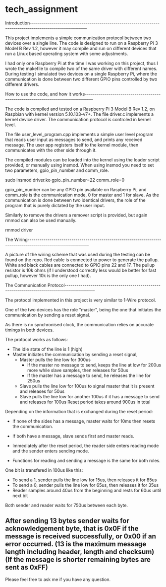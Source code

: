 # tech_assignment


Introduction----------------------------------------------------------------------------------------------------------

This project implements a simple communication protocol between two devices over a single line.
The code is designed to run on a Raspberry Pi 3 Model B Rev 1.2, however it may compile and run on different devices that
run a Linux based operating system with some adjustments.

I had only one Raspberry Pi at the time I was working on this project, thus I wrote the makefile to compile two of the same
driver with different names. During testing I simulated two devices on a single Raspberry Pi, where the communication is
done between two different GPIO pins controlled by two different drivers.

How to use the code, and how it works----------------------------------------------------------------------------------

The code is compiled and tested on a Raspberry Pi 3 Model B Rev 1.2, on Raspbian with kernel version 5.10.103-v7+.
The file driver.c implements a kernel device driver. The communication protocol is controled in kernel level.

The file user_level_program.cpp implements a simple user level program that reads user input as messages to send, and prints
any received message. The user app registers itself to the kernel module, then communicates with the other side through it.

The compiled modules can be loaded into the kernel using the loader script provided, or manually using insmod.
When using insmod you need to set two parameters, gpio_pin_number and comm_role.

sudo insmod driver.ko gpio_pin_number=22 comm_role=0

gpio_pin_number can be any GPIO pin available on Raspberry Pi, and comm_role is the communication mode, 0 for master and 1 for slave.
As the communication is done between two identical drivers, the role of the program that is purely dictated by the user input.

Similarly to remove the drivers a remover script is provided, but again rmmod can also be used manually.

rmmod driver

The Wiring-------------------------------------------------------------------------------------------------------------

A picture of the wiring scheme that was used during the testing can be found on the repo.
Red cable is connected to power to generate the pullup.
White and black cables are connected to GPIO pins 22 and 17.
The pullup resistor is 10k ohms (if I understood correctly less would be better for fast pullup, however 10k is the only one I had).

The Communication Protocol---------------------------------------------------------------------------------------------

The protocol implemented in this project is very similar to 1-Wire protocol.

One of the two devices has the role "master", being the one that initiates the communication by sending a reset signal.

As there is no synchronised clock, the communication relies on accurate timings in both devices.

The protocol works as follows:
- The idle state of the line is 1 (high)
- Master initiates the communication by sending a reset signal,
    - Master pulls the line low for 300us
        - If the master no message to send, keeps the line at low for 200us more while slave samples, then releases for 50us
        - If the master has a message to send, he releases the line for 250us 
    - Slave pulls the line low for 100us to signal master that it is present and releases for 50us
    - Slave pulls the line low for another 100us if it has a message to send and releases for 100us
Reset period takes around 900us in total

Depending on the information that is exchanged during the reset period:
- If none of the sides has a message, master waits for 10ms then resets the communication.
- If both have a message, slave sends first and master reads.

- Immediately after the reset period, the reader side enters reading mode and the sender enters sending mode.
- Functions for reading and sending a message is the same for both roles.

One bit is transfered in 100us like this:
- To send a 1, sender pulls the line low for 15us, then releases it for 85us
- To send a 0, sender pulls the line low for 65us, then releases it for 35us
- Reader samples around 40us from the beginning and rests for 60us until next bit

Both sender and reader waits for 750us between each byte.

After sending 13 bytes sender waits for acknowledgement byte, that is 0x0F if the message is received successfully, or 0x00 if an error occurred.
(13 is the maximum message length including header, length and checksum) (If the message is shorter remaining bytes are sent as 0xFF)
-------------------------------------------------------------------------------------------------------------------------

Please feel free to ask me if you have any question.